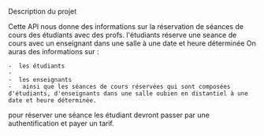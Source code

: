 Description du projet 

Cette API nous donne des informations sur la réservation de séances de cours des étudiants avec des profs.
l'étudiants réserve une seance de cours avec un enseignant dans une salle à une date et heure déterminée
On auras des informations sur :

    -  les étudiants
    -
    -  les enseignants
    -   ainsi que les séances de cours réservées qui sont composées d'étudiants, d'enseignants dans une salle oubien en distantiel à une date et heure déterminée.


pour réserver une séance les étudiant devront passer par une authentification et payer un tarif.